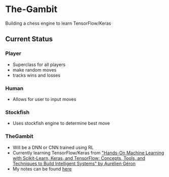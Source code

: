 # The-Gambit
Building a chess engine to learn TensorFlow/Keras 

## Current Status
### Player
- Superclass for all players
- make random moves
- tracks wins and losses

### Human
- Allows for user to input moves

### Stockfish
- Uses stockfish engine to determine best move

### TheGambit
- Will be a DNN or CNN trained using RL
- Currently learning TensorFlow/Keras from ["Hands-On Machine Learning with Scikit-Learn, Keras, and TensorFlow: Concepts, Tools, and Techniques to Build Intelligent Systems" by Aurélien Géron](https://www.amazon.com/Hands-Machine-Learning-Scikit-Learn-TensorFlow/dp/1492032646/ref=pd_lpo_14_img_0/143-9002056-3055121?_encoding=UTF8&pd_rd_i=1492032646&pd_rd_r=72a0b7b2-edbe-455f-bcde-44e55e695855&pd_rd_w=9gTYc&pd_rd_wg=cHAsI&pf_rd_p=16b28406-aa34-451d-8a2e-b3930ada000c&pf_rd_r=N36M8KVSWWCFR7HJC8N6&psc=1&refRID=N36M8KVSWWCFR7HJC8N6)
- My notes can be found [here](https://github.com/Joel-Venzke/hands-on-machine-learning)
